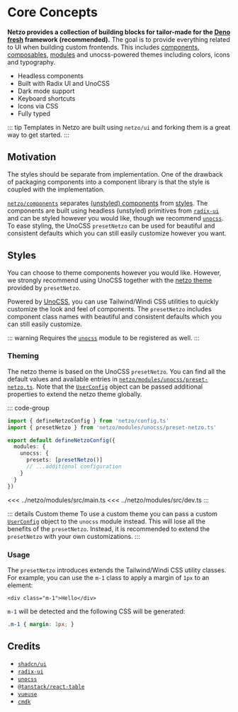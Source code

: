 # Core Concepts

**Netzo provides a collection of building blocks for tailor-made for the [Deno fresh](https://fresh.deno.dev/) framework (**recommended**).** The goal is to provide everything related to UI when building custom frontends. This includes [components](/docs/netzo/components), [composables](/docs/netzo/composables), [modules](/docs/netzo/modules) and unocss-powered themes including colors, icons and typography.

- Headless components
- Built with Radix UI and UnoCSS
- Dark mode support
- Keyboard shortcuts
- Icons via CSS
- Fully typed

::: tip Templates in Netzo are built using `netzo/ui` and forking them is a great way to get started.
:::

## Motivation

The styles should be separate from implementation. One of the drawback of packaging components into a component library is that the style is coupled with the implementation.

[`netzo/components`](/docs/netzo/components) separates [(unstyled) components](#components) from [styles](#styles). The components are built using headless (unstyled) primitives from [`radix-ui`](https://www.radix-ui.com/) and can be styled however you would like, though we recommend [`unocss`](https://unocss.dev/). To ease styling, the UnoCSS `presetNetzo` can be used for beautiful and consistent defaults which you can still easily customize however you want.

<!-- ## Getting Started

Coming soon...

### Installation

Coming soon... -->

## Styles

You can choose to theme components however you would like. However, we strongly recommend using UnoCSS together with the [netzo theme](#theming) provided by `presetNetzo`.

Powered by [UnoCSS](https://github.com/antfu/unocss), you can use Tailwind/Windi CSS utilities to quickly customize the look and feel of components. The `presetNetzo` includes component class names with beautiful and consistent defaults which you can still easily customize.

::: warning Requires the [`unocss`](/docs/netzo/modules/unocss) module to be registered as well.
:::

### Theming

The netzo theme is based on the UnoCSS `presetNetzo`. You can find all the default values and available entries in [`netzo/modules/unocss/preset-netzo.ts`](https://github.com/netzo/netzo/blob/main/lib/unocss/preset-netzo.ts). Note that the [`UserConfig`](https://unocss.dev/config) object can be passed additional properties to extend the netzo theme globally.

::: code-group
```ts [netzo.config.ts]
import { defineNetzoConfig } from 'netzo/config.ts'
import { presetNetzo } from 'netzo/modules/unocss/preset-netzo.ts'

export default defineNetzoConfig({
  modules: {
    unocss: {
      presets: [presetNetzo()]
      // ...additional configuration
    }
  }
})
```
<<< ../netzo/modules/src/main.ts
<<< ../netzo/modules/src/dev.ts
:::

::: details Custom theme
To use a custom theme you can pass a custom [`UserConfig`](https://unocss.dev/config) object to the `unocss` module instead. This will lose all the benefits of the `presetNetzo`. Instead, it is recommended to extend the `presetNetzo` with your own customizations.
:::

### Usage

The `presetNetzo` introduces extends the Tailwind/Windi CSS utility classes. For example, you can use the `m-1` class to apply a margin of `1px` to an element:

```tsx
<div class="m-1">Hello</div>
```

`m-1` will be detected and the following CSS will be generated:

```css
.m-1 { margin: 1px; }
```

## Credits

- [`shadcn/ui`](https://ui.shadcn.com/)
- [`radix-ui`](https://www.radix-ui.com/)
- [`unocss`](https://unocss.dev/)
- [`@tanstack/react-table`](https://tanstack.com/table/v8)
- [`vueuse`](https://vueuse.org/)
- [`cmdk`](https://cmdk.paco.me/)
